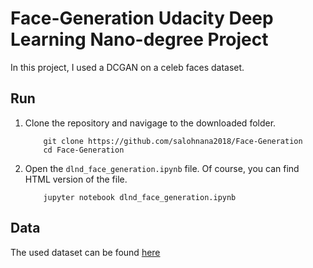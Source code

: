 # Face-Generation Udacity Deep Learning Nano-degree Project

In this project, I used a DCGAN on a celeb faces dataset.


## Run

1. Clone the repository and navigage to the downloaded folder.
	```
		git clone https://github.com/salohnana2018/Face-Generation
		cd Face-Generation
	```
2. Open the `dlnd_face_generation.ipynb` file. Of course, you can find HTML version of the file.
	```
		jupyter notebook dlnd_face_generation.ipynb
## Data
The used dataset can be found [here](http://mmlab.ie.cuhk.edu.hk/projects/CelebA.html)
